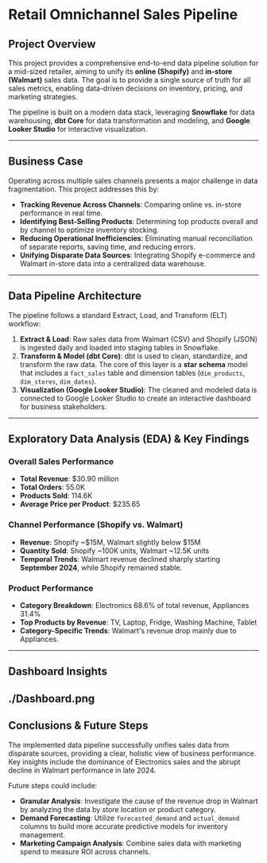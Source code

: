 # Retail Omnichannel Sales Pipeline

## Project Overview

This project provides a comprehensive end-to-end data pipeline solution for a mid-sized retailer, aiming to unify its **online (Shopify)** and **in-store (Walmart)** sales data. The goal is to provide a single source of truth for all sales metrics, enabling data-driven decisions on inventory, pricing, and marketing strategies.

The pipeline is built on a modern data stack, leveraging **Snowflake** for data warehousing, **dbt Core** for data transformation and modeling, and **Google Looker Studio** for interactive visualization.

---

## Business Case

Operating across multiple sales channels presents a major challenge in data fragmentation. This project addresses this by:  

- **Tracking Revenue Across Channels**: Comparing online vs. in-store performance in real time.  
- **Identifying Best-Selling Products**: Determining top products overall and by channel to optimize inventory stocking.  
- **Reducing Operational Inefficiencies**: Eliminating manual reconciliation of separate reports, saving time, and reducing errors.  
- **Unifying Disparate Data Sources**: Integrating Shopify e-commerce and Walmart in-store data into a centralized data warehouse.

---

## Data Pipeline Architecture

The pipeline follows a standard Extract, Load, and Transform (ELT) workflow:

1. **Extract & Load**: Raw sales data from Walmart (CSV) and Shopify (JSON) is ingested daily and loaded into staging tables in Snowflake.  
2. **Transform & Model (dbt Core)**: dbt is used to clean, standardize, and transform the raw data. The core of this layer is a **star schema** model that includes a `fact_sales` table and dimension tables (`dim_products`, `dim_stores`, `dim_dates`).  
3. **Visualization (Google Looker Studio)**: The cleaned and modeled data is connected to Google Looker Studio to create an interactive dashboard for business stakeholders.

---

## Exploratory Data Analysis (EDA) & Key Findings

### Overall Sales Performance

- **Total Revenue**: $30.90 million  
- **Total Orders**: 55.0K  
- **Products Sold**: 114.6K  
- **Average Price per Product**: $235.65  

### Channel Performance (Shopify vs. Walmart)

- **Revenue**: Shopify ~$15M, Walmart slightly below $15M  
- **Quantity Sold**: Shopify ~100K units, Walmart ~12.5K units  
- **Temporal Trends**: Walmart revenue declined sharply starting **September 2024**, while Shopify remained stable.

### Product Performance

- **Category Breakdown**: Electronics 68.6% of total revenue, Appliances 31.4%  
- **Top Products by Revenue**: TV, Laptop, Fridge, Washing Machine, Tablet  
- **Category-Specific Trends**: Walmart's revenue drop mainly due to Appliances.

---

## Dashboard Insights
./Dashboard.png
---

## Conclusions & Future Steps

The implemented data pipeline successfully unifies sales data from disparate sources, providing a clear, holistic view of business performance. Key insights include the dominance of Electronics sales and the abrupt decline in Walmart performance in late 2024.  

Future steps could include:  

- **Granular Analysis**: Investigate the cause of the revenue drop in Walmart by analyzing the data by store location or product category.  
- **Demand Forecasting**: Utilize `forecasted_demand` and `actual_demand` columns to build more accurate predictive models for inventory management.  
- **Marketing Campaign Analysis**: Combine sales data with marketing spend to measure ROI across channels.
